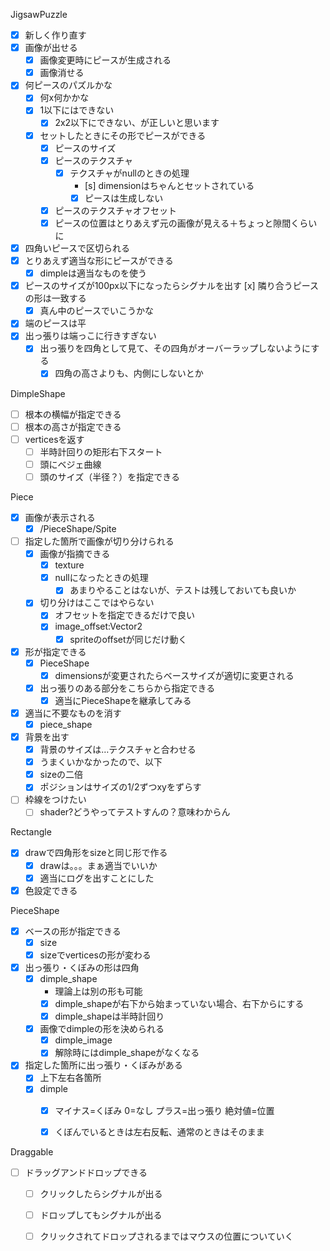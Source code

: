 JigsawPuzzle
- [x] 新しく作り直す
- [x] 画像が出せる
  - [x] 画像変更時にピースが生成される
  - [x] 画像消せる
- [x] 何ピースのパズルかな
  - [x] 何x何かかな
  - [x] 1以下にはできない
    - [x] 2x2以下にできない、が正しいと思います
  - [x] セットしたときにその形でピースができる
    - [x] ピースのサイズ
    - [x] ピースのテクスチャ
      - [x] テクスチャがnullのときの処理
        - [s] dimensionはちゃんとセットされている
        - [x] ピースは生成しない
    - [x] ピースのテクスチャオフセット
    - [x] ピースの位置はとりあえず元の画像が見える＋ちょっと隙間くらいに
- [x] 四角いピースで区切られる
- [x] とりあえず適当な形にピースができる
  - [x] dimpleは適当なものを使う
- [x] ピースのサイズが100px以下になったらシグナルを出す
  [x] 隣り合うピースの形は一致する
  - [x] 真ん中のピースでいこうかな
- [x] 端のピースは平
- [x] 出っ張りは端っこに行きすぎない
    - [x] 出っ張りを四角として見て、その四角がオーバーラップしないようにする
        - [x] 四角の高さよりも、内側にしないとか

DimpleShape
- [ ] 根本の横幅が指定できる
- [ ] 根本の高さが指定できる
- [ ] verticesを返す
  - [ ] 半時計回りの矩形右下スタート
  - [ ] 頭にベジェ曲線
  - [ ] 頭のサイズ（半径？）を指定できる

Piece
- [x] 画像が表示される
  - [x] /PieceShape/Spite
- [ ] 指定した箇所で画像が切り分けられる
  - [x] 画像が指摘できる
    - [x] texture
    - [x] nullになったときの処理
      - [x] あまりやることはないが、テストは残しておいても良いか
  - [x] 切り分けはここではやらない
    - [x] オフセットを指定できるだけで良い
    - [x] image_offset:Vector2
      - [x] spriteのoffsetが同じだけ動く
- [x] 形が指定できる
  - [x] PieceShape
    - [x] dimensionsが変更されたらベースサイズが適切に変更される
  - [x] 出っ張りのある部分をこちらから指定できる
    - [x] 適当にPieceShapeを継承してみる
- [x] 適当に不要なものを消す
  - [x] piece_shape
- [x] 背景を出す
  - [x] 背景のサイズは…テクスチャと合わせる
  - [x] うまくいかなかったので、以下
  - [x] sizeの二倍
  - [x] ポジションはサイズの1/2ずつxyをずらす
- [ ] 枠線をつけたい
  - [ ] shader?どうやってテストすんの？意味わからん

Rectangle
- [x] drawで四角形をsizeと同じ形で作る
  - [x] drawは。。。まぁ適当でいいか
  - [x] 適当にログを出すことにした
- [x] 色設定できる

PieceShape
- [x] ベースの形が指定できる
  - [x] size
  - [x] sizeでverticesの形が変わる
- [x] 出っ張り・くぼみの形は四角
  - [x] dimple_shape
    - 理論上は別の形も可能
    - [x] dimple_shapeが右下から始まっていない場合、右下からにする
    - [x] dimple_shapeは半時計回り
  - [x] 画像でdimpleの形を決められる
    - [x] dimple_image
    - [x] 解除時にはdimple_shapeがなくなる
- [x] 指定した箇所に出っ張り・くぼみがある
  - [x] 上下左右各箇所
  - [x] dimple
    - [x] マイナス=くぼみ 0=なし プラス=出っ張り 絶対値=位置
    - [x] くぼんでいるときは左右反転、通常のときはそのまま


Draggable
- [ ] ドラッグアンドドロップできる
  - [ ] クリックしたらシグナルが出る
  - [ ] ドロップしてもシグナルが出る
  - [ ] クリックされてドロップされるまではマウスの位置についていく

